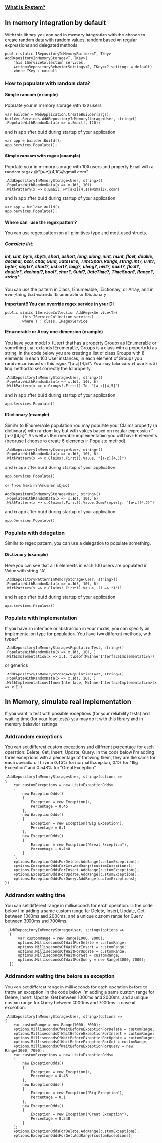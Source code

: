 ﻿### [What is Rystem?](https://github.com/KeyserDSoze/RystemV3)

## In memory integration by default
With this library you can add in memory integration with the chance to create random data with random values, random based on regular expressions and delegated methods

    public static IRepositoryInMemoryBuilder<T, TKey> AddRepositoryInMemoryStorage<T, TKey>(
        this IServiceCollection services,
        Action<RepositoryBehaviorSettings<T, TKey>>? settings = default)
        where TKey : notnull 
        
### How to populate with random data?

#### Simple random (example)
Populate your in memory storage with 120 users

    var builder = WebApplication.CreateBuilder(args);
    builder.Services.AddRepositoryInMemoryStorage<User, string>()
    .PopulateWithRandomData(x => x.Email!, 120);

and in app after build during startup of your application
    
    var app = builder.Build();
    app.Services.Populate();
    
#### Simple random with regex (example)
Populate your in memory storage with 100 users and property Email with a random regex @"[a-z]{4,10}@gmail\.com"

    .AddRepositoryInMemoryStorage<User, string>()
    .PopulateWithRandomData(x => x.Id!, 100)
    .WithPattern(x => x.Email, @"[a-z]{4,10}@gmail\.com")

and in app after build during startup of your application
    
    var app = builder.Build();
    app.Services.Populate();

#### Where can I use the regex pattern?
You can use regex pattern on all primitives type and most used structs.
##### Complete list:
##### int, uint, byte, sbyte, short, ushort, long, ulong, nint, nuint, float, double, decimal, bool, char, Guid, DateTime, TimeSpan, Range, string, int?, uint?, byte?, sbyte?, short?, ushort?, long?, ulong?, nint?, nuint?, float?, double?, decimal?, bool?, char?, Guid?, DateTime?, TimeSpan?, Range?, string?

You can use the pattern in Class, IEnumerable, IDictionary, or Array, and in everything that extends IEnumerable or IDictionary

**Important!! You can override regex service in your DI**
    
    public static IServiceCollection AddRegexService<T>(
            this IServiceCollection services)
            where T : class, IRegexService

#### IEnumerable or Array one-dimension (example)
You have your model x (User) that has a property Groups as IEnumerable or something that extends IEnumerable, Groups is a class with a property Id as string.
In the code below you are creating a list of class Groups with 8 elements in each 100 User instances, in each element of Groups you randomize based on this regex "[a-z]{4,5}".
You may take care of use First() linq method to set correctly the Id property.
    
    .AddRepositoryInMemoryStorage<User, string>()
    .PopulateWithRandomData(x => x.Id!, 100, 8)
    .WithPattern(x => x.Groups!.First().Id, "[a-z]{4,5}")
    
and in app after build during startup of your application
    
    app.Services.Populate()

#### IDictionary (example)
Similar to IEnumerable population you may populate your Claims property (a dictionary) with random key but with values based on regular expression "[a-z]{4,5}". As well as IEnumerable implementation you will have 6 elements (because I choose to create 6 elements in Populate method)

    .AddRepositoryInMemoryStorage<User, string>()
    .PopulateWithRandomData(x => x.Id!, 100, 6)
    .WithPattern(x => x.Claims!.First().Value, "[a-z]{4,5}")

and in app after build during startup of your application
    
    app.Services.Populate()
    
or if you have in Value an object
    
    AddRepositoryInMemoryStorage<User, string>()
    .PopulateWithRandomData(x => x.Id!, 100, 6)
    .WithPattern(x => x.Claims!.First().Value.SomeProperty, "[a-z]{4,5}")
    
and in app after build during startup of your application
    
    app.Services.Populate()

### Populate with delegation
Similar to regex pattern, you can use a delegation to populate something.

#### Dictionary (example)
Here you can see that all 6 elements in each 100 users are populated in Value with string "A"

    .AddRepositoryPatternInMemoryStorage<User, string>()
    .PopulateWithRandomData(x => x.Id!, 100, 6)
    .WithPattern(x => x.Claims!.First().Value, () => "A"))
    
and in app after build during startup of your application
    
    app.Services.Populate()

### Populate with Implementation
If you have an interface or abstraction in your model, you can specify an implementation type for population.
You have two different methods, with typeof

    .AddRepositoryInMemoryStorage<PopulationTest, string>()
    .PopulateWithRandomData(x => x.Id!, 100, )
    .WithImplementation(x => x.I, typeof(MyInnerInterfaceImplementation))

or generics

    .AddRepositoryInMemoryStorage<PopulationTest, string>()
    .PopulateWithRandomData(x => x.Id!, 100, )
    .WithImplementation<IInnerInterface, MyInnerInterfaceImplementation>(x => x.I!)

## In Memory, simulate real implementation
If you want to test with possible exceptions (for your reliability tests) and waiting time (for your load tests) you may do it with this library and in memory behavior settings.

### Add random exceptions
You can set different custom exceptions and different percentage for each operation: Delete, Get, Insert, Update, Query.
In the code below I'm adding three exceptions with a percentage of throwing them, they are the same for each operation.
I have a 0.45% for normal Exception, 0.1% for "Big Exception" and 0.548% for "Great Exception"

    .AddRepositoryInMemoryStorage<User, string>(options =>
    {
        var customExceptions = new List<ExceptionOdds>
        {
            new ExceptionOdds()
            {
                Exception = new Exception(),
                Percentage = 0.45
            },
            new ExceptionOdds()
            {
                Exception = new Exception("Big Exception"),
                Percentage = 0.1
            },
            new ExceptionOdds()
            {
                Exception = new Exception("Great Exception"),
                Percentage = 0.548
            }
        };
        options.ExceptionOddsForDelete.AddRange(customExceptions);
        options.ExceptionOddsForGet.AddRange(customExceptions);
        options.ExceptionOddsForInsert.AddRange(customExceptions);
        options.ExceptionOddsForUpdate.AddRange(customExceptions);
        options.ExceptionOddsForQuery.AddRange(customExceptions);
    })
    
### Add random waiting time
You can set different range in milliseconds for each operation.
In the code below I'm adding a same custom range for Delete, Insert, Update, Get between 1000ms and 2000ms, and a unique custom range for Query between 3000ms and 7000ms.

     .AddRepositoryInMemoryStorage<User, string>(options =>
      {
          var customRange = new Range(1000, 2000);
          options.MillisecondsOfWaitForDelete = customRange;
          options.MillisecondsOfWaitForInsert = customRange;
          options.MillisecondsOfWaitForUpdate = customRange;
          options.MillisecondsOfWaitForGet = customRange;
          options.MillisecondsOfWaitForQuery = new Range(3000, 7000);
      })   
    
### Add random waiting time before an exception
You can set different range in milliseconds for each operation before to throw an exception.
In the code below I'm adding a same custom range for Delete, Insert, Update, Get between 1000ms and 2000ms, and a unique custom range for Query between 3000ms and 7000ms in case of exception.

    .AddRepositoryInMemoryStorage<User, string>(options =>
    {
        var customRange = new Range(1000, 2000);
        options.MillisecondsOfWaitBeforeExceptionForDelete = customRange;
        options.MillisecondsOfWaitBeforeExceptionForInsert = customRange;
        options.MillisecondsOfWaitBeforeExceptionForUpdate = customRange;
        options.MillisecondsOfWaitBeforeExceptionForGet = customRange;
        options.MillisecondsOfWaitBeforeExceptionForQuery = new Range(3000, 7000);
        var customExceptions = new List<ExceptionOdds>
        {
            new ExceptionOdds()
            {
                Exception = new Exception(),
                Percentage = 0.45
            },
            new ExceptionOdds()
            {
                Exception = new Exception("Big Exception"),
                Percentage = 0.1
            },
            new ExceptionOdds()
            {
                Exception = new Exception("Great Exception"),
                Percentage = 0.548
            }
        };
        options.ExceptionOddsForDelete.AddRange(customExceptions);
        options.ExceptionOddsForGet.AddRange(customExceptions);